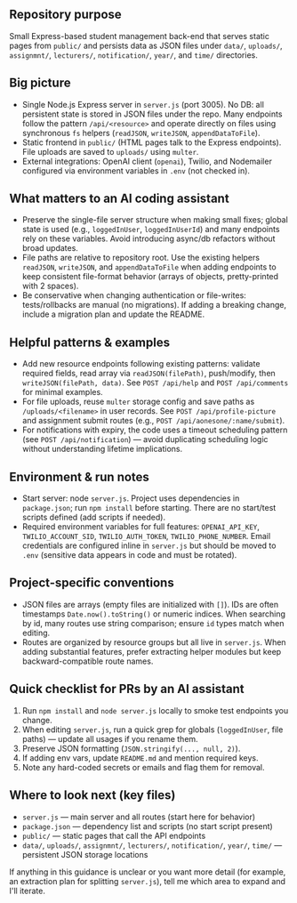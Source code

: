 ## Repository purpose
Small Express-based student management back-end that serves static pages from `public/` and persists data as JSON files under `data/`, `uploads/`, `assignmnt/`, `lecturers/`, `notification/`, `year/`, and `time/` directories.

## Big picture
- Single Node.js Express server in `server.js` (port 3005). No DB: all persistent state is stored in JSON files under the repo. Many endpoints follow the pattern `/api/<resource>` and operate directly on files using synchronous `fs` helpers (`readJSON`, `writeJSON`, `appendDataToFile`).
- Static frontend in `public/` (HTML pages talk to the Express endpoints). File uploads are saved to `uploads/` using `multer`.
- External integrations: OpenAI client (`openai`), Twilio, and Nodemailer configured via environment variables in `.env` (not checked in).

## What matters to an AI coding assistant
- Preserve the single-file server structure when making small fixes; global state is used (e.g., `loggedInUser`, `loggedInUserId`) and many endpoints rely on these variables. Avoid introducing async/db refactors without broad updates.
- File paths are relative to repository root. Use the existing helpers `readJSON`, `writeJSON`, and `appendDataToFile` when adding endpoints to keep consistent file-format behavior (arrays of objects, pretty-printed with 2 spaces).
- Be conservative when changing authentication or file-writes: tests/rollbacks are manual (no migrations). If adding a breaking change, include a migration plan and update the README.

## Helpful patterns & examples
- Add new resource endpoints following existing patterns: validate required fields, read array via `readJSON(filePath)`, push/modify, then `writeJSON(filePath, data)`. See `POST /api/help` and `POST /api/comments` for minimal examples.
- For file uploads, reuse `multer` storage config and save paths as `/uploads/<filename>` in user records. See `POST /api/profile-picture` and assignment submit routes (e.g., `POST /api/aonesone/:name/submit`).
- For notifications with expiry, the code uses a timeout scheduling pattern (see `POST /api/notification`) — avoid duplicating scheduling logic without understanding lifetime implications.

## Environment & run notes
- Start server: node `server.js`. Project uses dependencies in `package.json`; run `npm install` before starting. There are no start/test scripts defined (add scripts if needed).
- Required environment variables for full features: `OPENAI_API_KEY`, `TWILIO_ACCOUNT_SID`, `TWILIO_AUTH_TOKEN`, `TWILIO_PHONE_NUMBER`. Email credentials are configured inline in `server.js` but should be moved to `.env` (sensitive data appears in code and must be rotated).

## Project-specific conventions
- JSON files are arrays (empty files are initialized with `[]`). IDs are often timestamps `Date.now().toString()` or numeric indices. When searching by id, many routes use string comparison; ensure `id` types match when editing.
- Routes are organized by resource groups but all live in `server.js`. When adding substantial features, prefer extracting helper modules but keep backward-compatible route names.

## Quick checklist for PRs by an AI assistant
1. Run `npm install` and `node server.js` locally to smoke test endpoints you change.
2. When editing `server.js`, run a quick grep for globals (`loggedInUser`, file paths) — update all usages if you rename them.
3. Preserve JSON formatting (`JSON.stringify(..., null, 2)`).
4. If adding env vars, update `README.md` and mention required keys.
5. Note any hard-coded secrets or emails and flag them for removal.

## Where to look next (key files)
- `server.js` — main server and all routes (start here for behavior)
- `package.json` — dependency list and scripts (no start script present)
- `public/` — static pages that call the API endpoints
- `data/`, `uploads/`, `assignmnt/`, `lecturers/`, `notification/`, `year/`, `time/` — persistent JSON storage locations

If anything in this guidance is unclear or you want more detail (for example, an extraction plan for splitting `server.js`), tell me which area to expand and I'll iterate.
